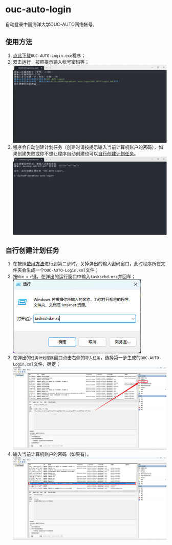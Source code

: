 # ouc-auto-login

自动登录中国海洋大学OUC-AUTO网络帐号。

## 使用方法

1. [点此下载](https://github.com/HCLonely/ouc-auto-login/releases)`OUC-AUTO-Login.exe`程序；
2. 双击运行，按照提示输入帐号密码等；
![Step 2](pics/sp20221214_220704_461.png?raw=true)
3. 程序会自动创建计划任务（创建时请按提示输入当前计算机账户的密码），如果创建失败或你不想让程序自动创建也可以[自行创建计划任务](#自行创建计划任务)。
![Step 3](pics/sp20221214_220357_805.png?raw=true)

## 自行创建计划任务

1. 在按照[使用方法](#使用方法)进行到第二步时，关掉弹出的输入密码窗口，此时程序所在文件夹会生成一个`OUC-AUTO-Login.xml`文件；
2. 按`Win` + `r`键，在弹出的运行窗口中输入`taskschd.msc`并回车；
![Step 2](pics/sp20221214_220853_537.png?raw=true)
3. 在弹出的`任务计划程序`窗口点击右侧的`导入任务`，选择第一步生成的`OUC-AUTO-Login.xml`文件，确定；
![Step 3](pics/Snipaste_2022-12-14_22-11-08.png?raw=true)
4. 输入当前计算机账户的密码（如果有）。
![Result](pics/Snipaste_2022-12-14_22-14-10.png?raw=true)
